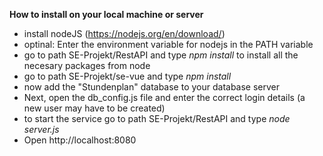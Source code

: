 **How to install on your local machine or server**

-	install nodeJS (https://nodejs.org/en/download/)
-	optinal: Enter the environment variable for nodejs in the PATH variable
-	go to path SE-Projekt/RestAPI and type *npm install* to install all the necesary packages from node <br>
-	go to path SE-Projekt/se-vue and type *npm install*
-	now add the "Stundenplan" database to your database server
-	Next, open the db_config.js file and enter the correct login details (a new user may have to be created)
-	to start the service go to path SE-Projekt/RestAPI and type *node server.js*
-	Open http://localhost:8080 
